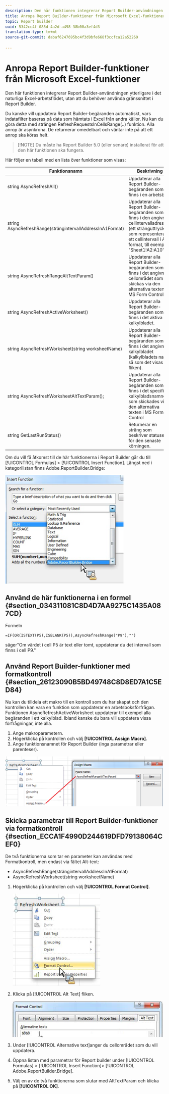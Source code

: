 ```yaml
---
description: Den här funktionen integrerar Report Builder-användningen ytterligare i det naturliga Excel-arbetsflödet, utan att du behöver använda gränssnittet i Report Builder.
title: Anropa Report Builder-funktioner från Microsoft Excel-funktioner
topic: Report builder
uuid: 5342cc4f-085d-4a2d-a498-38b00a3ef4d3
translation-type: tm+mt
source-git-commit: dabaf6247695bc4f3d9bfe668f3ccfca12a52269

---
```



# Anropa Report Builder-funktioner från Microsoft Excel-funktioner

Den här funktionen integrerar Report Builder-användningen ytterligare i det naturliga Excel-arbetsflödet, utan att du behöver använda gränssnittet i Report Builder.

Du kanske vill uppdatera Report Builder-begäranden automatiskt, vars indatafilter baseras på data som hämtats i Excel från andra källor. Nu kan du göra detta med strängen RefreshRequestsInCellsRange(..) funktion. Alla anrop är asynkrona. De returnerar omedelbart och väntar inte på att ett anrop ska köras helt.

>[!NOTE] Du måste ha Report Builder 5.0 (eller senare) installerat för att den här funktionen ska fungera.

Här följer en tabell med en lista över funktioner som visas:

| Funktionsnamn | Beskrivning |
|---|---|
| string AsyncRefreshAll() | Uppdaterar alla Report Builder-begäranden som finns i en arbetsbok. |
| string AsyncRefreshRange(strängintervallAddressInA1Format) | Uppdaterar alla Report Builder-begäranden som finns i den angivna cellintervalladressen (ett stränguttryck som representerar ett cellintervall i A1-format, till exempel &quot;Sheet1!A2:A10&quot;). |
| string AsyncRefreshRangeAltTextParam() | Uppdaterar alla Report Builder-begäranden som finns i det angivna cellområdet som skickas via den alternativa texten i MS Form Control. |
| string AsyncRefreshActiveWorksheet() | Uppdaterar alla Report Builder-begäranden som finns i det aktiva kalkylbladet. |
| string AsyncRefreshWorksheet(string worksheetName) | Uppdaterar alla Report Builder-begäranden som finns i det angivna kalkylbladet (kalkylbladets namn så som det visas på fliken). |
| string AsyncRefreshWorksheetAltTextParam(); | Uppdaterar alla Report Builder-begäranden som finns i det specifika kalkylbladsnamnet som skickades via den alternativa texten i MS Form Control |
| string GetLastRunStatus() | Returnerar en sträng som beskriver statusen för den senaste körningen. |

Om du vill få åtkomst till de här funktionerna i Report Builder går du till [!UICONTROL Formulas] > [!UICONTROL Insert Function]. Längst ned i kategorilistan finns Adobe.ReportBuilder.Bridge:

![](assets/arb_functions.png)

## Använd de här funktionerna i en formel {#section_034311081C8D4D7AA9275C1435A087CD}

Formeln

```
=IF(OR(ISTEXT(P5),ISBLANK(P5)),AsyncRefreshRange("P9"),"")
```

säger&quot;Om värdet i cell P5 är text eller tomt, uppdaterar du det intervall som finns i cell P9.&quot;

## Använd Report Builder-funktioner med formatkontroll {#section_26123090B5BD49748C8D8ED7A1C5ED84}

Nu kan du tilldela ett makro till en kontroll som du har skapat och den kontrollen kan vara en funktion som uppdaterar en arbetsboksförfrågan. Funktionen AsyncRefreshActiveWorksheet uppdaterar till exempel alla begäranden i ett kalkylblad. Ibland kanske du bara vill uppdatera vissa förfrågningar, inte alla.

1. Ange makroparametern.
1. Högerklicka på kontrollen och välj **[!UICONTROL Assign Macro]**.
1. Ange funktionsnamnet för Report Builder (inga parametrar eller parenteser).

![](assets/assign_macro.png)

## Skicka parametrar till Report Builder-funktioner via formatkontroll {#section_ECCA1F4990D244619DFD79138064CEF0}

De två funktionerna som tar en parameter kan användas med Formatkontroll, men endast via fältet Alt-text:

* AsyncRefreshRange(strängintervallAddressInA1Format)
* AsyncRefreshWorksheet(string worksheetName)

1. Högerklicka på kontrollen och välj **[!UICONTROL Format Control]**.

   ![](assets/format_control.png)

1. Klicka på [!UICONTROL Alt Text] fliken.

   ![](assets/alt_text.png)

1. Under [!UICONTROL Alternative text]anger du cellområdet som du vill uppdatera.
1. Öppna listan med parametrar för Report builder under [!UICONTROL Formulas] > [!UICONTROL Insert Function]> [!UICONTROL Adobe.ReportBuilder.Bridge].

1. Välj en av de två funktionerna som slutar med AltTextParam och klicka på **[!UICONTROL OK]**.

